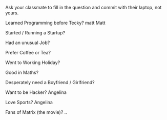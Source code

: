 Ask your classmate to fill in the question and commit with their laptop, not yours.

Learned Programming before Tecky?
matt
Matt

Started / Running a Startup?

Had an unusual Job?

Prefer Coffee or Tea?

Went to Working Holiday?

Good in Maths?

Desperately need a Boyfriend / Girlfriend?

Want to be Hacker?
Angelina

Love Sports?
Angelina

Fans of Matrix (the movie)? ..